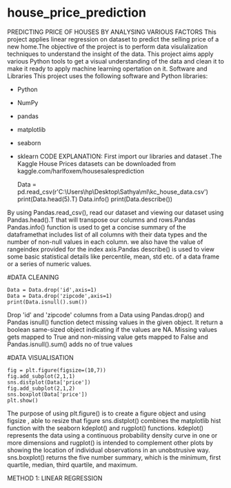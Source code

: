 # house_price_prediction
PREDICTING PRICE OF HOUSES BY ANALYSING VARIOUS FACTORS
This project applies linear regression on dataset to predict the selling price of a new home.The objective of the project is to perform data visulalization techniques to understand the insight of the data. This project aims apply various Python tools to get a visual understanding of the data and clean it to make it ready to apply machine learning opertation on it.
Software and Libraries
This project uses the following software and Python libraries:
* Python
* NumPy
* pandas
* matplotlib
* seaborn 
* sklearn
CODE EXPLANATION:
  First import our libraries and dataset .The Kaggle House Prices datasets can be downloaded from kaggle.com/harlfoxem/housesalesprediction
  
    Data = pd.read_csv(r'C:\Users\hp\Desktop\Sathya\ml\kc_house_data.csv')
    print(Data.head(5).T)
  Data.info()
  print(Data.describe()) 
    
    
By using Pandas.read_csv(), read our dataset and viewing our dataset using Pandas.head().T that will transpose our columns and rows.Pandas Pandas.info() function is used to get a concise summary of the dataframethat  includes list of all columns with their data types and the number of non-null values in each column. we also have the value of rangeindex provided for the index axis.Pandas describe() is used to view some basic statistical details like percentile, mean, std etc. of a data frame or a series of numeric values.

 #DATA CLEANING   
 
    Data = Data.drop('id',axis=1)
    Data = Data.drop('zipcode',axis=1)
    print(Data.isnull().sum())
    
 Drop 'id' and 'zipcode' columns from a Data using Pandas.drop() and Pandas isnull() function detect missing values in the given object. It return a boolean same-sized object indicating if the values are NA. Missing values gets mapped to True and non-missing value gets mapped to False and Pandas.isnull().sum() adds no of true values

#DATA VISUALISATION    
    
    fig = plt.figure(figsize=(10,7))
    fig.add_subplot(2,1,1)
    sns.distplot(Data['price'])
    fig.add_subplot(2,1,2)
    sns.boxplot(Data['price'])
    plt.show()

The purpose of using plt.figure() is to create a figure object and using figsize , able to resize that figure 
sns.distplot() combines the matplotlib hist function with the seaborn kdeplot() and rugplot() functions. kdeplot() represents the data using a continuous probability density curve in one or more dimensions and rugplot()  is intended to complement other plots by showing the location of individual observations in an unobstrusive way.
sns.boxplot() returns the five number summary, which is the minimum, first quartile, median, third quartile, and maximum.

METHOD 1:
LINEAR REGRESSION
 

